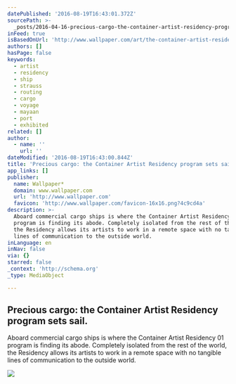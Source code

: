 ```yaml
---
datePublished: '2016-08-19T16:43:01.372Z'
sourcePath: >-
  _posts/2016-04-16-precious-cargo-the-container-artist-residency-program-sets.md
inFeed: true
isBasedOnUrl: 'http://www.wallpaper.com/art/the-container-artist-residency-program-sets-sail'
authors: []
hasPage: false
keywords:
  - artist
  - residency
  - ship
  - strauss
  - routing
  - cargo
  - voyage
  - mayaan
  - port
  - exhibited
related: []
author:
  - name: ''
    url: ''
dateModified: '2016-08-19T16:43:00.844Z'
title: 'Precious cargo: the Container Artist Residency program sets sail.'
app_links: []
publisher:
  name: Wallpaper*
  domain: www.wallpaper.com
  url: 'http://www.wallpaper.com'
  favicon: 'http://www.wallpaper.com/favicon-16x16.png?4c9cd4a'
description: >-
  Aboard commercial cargo ships is where the Container Artist Residency 01
  program is finding its abode. Completely isolated from the rest of the world,
  the Residency allows its artists to work in a remote space with no tangible
  lines of communication to the outside world.
inLanguage: en
inNav: false
via: {}
starred: false
_context: 'http://schema.org'
_type: MediaObject

---
```

<article style=""><h1>Precious cargo: the Container Artist Residency program sets sail.</h1><p>Aboard commercial cargo ships is where the Container Artist Residency 01 program is finding its abode. Completely isolated from the rest of the world, the Residency allows its artists to work in a remote space with no tangible lines of communication to the outside world.</p><img src="https://s3-us-west-2.amazonaws.com/the-grid-img/p/2d759350ce98ca3bc139cec56370ae7702fae3f5.jpg" /></article>
